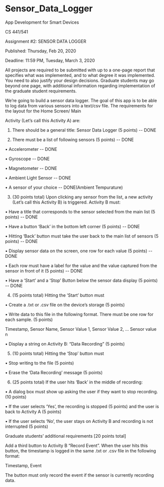 # Sensor_Data_Logger

App Development for Smart Devices

CS 441/541

Assignment #2: SENSOR DATA LOGGER

Published: Thursday, Feb 20, 2020

Deadline: 11:59 PM, Tuesday, March 3, 2020

All projects are required to be submitted with up to a one-page report that specifies what was
implemented, and to what degree it was implemented. You need to also justify your design
decisions. Graduate students may go beyond one page, with additional information regarding
implementation of the graduate student requirements.

We’re going to build a sensor data logger. The goal of this app is to be able to log data from
various sensors into a text/csv file. The requirements for the layout for the Home Screen/ Main

Activity (Let’s call this Activity A) are:
1. There should be a general title: Sensor Data Logger (5 points) -- DONE

2. There must be a list of following sensors (5 points) -- DONE

• Accelerometer -- DONE

• Gyroscope -- DONE

• Magnetometer -- DONE

• Ambient Light Sensor -- DONE

• A sensor of your choice -- DONE(Ambient Tempurature)

3. (30 points total) Upon clicking any sensor from the list, a new activity (Let’s call this
Activity B) is triggered. Activity B must:

• Have a title that corresponds to the sensor selected from the main list (5 points) -- DONE

• Have a button ‘Back’ in the bottom left corner (5 points) -- DONE

• Hitting ‘Back’ button must take the user back to the main list of sensors (5
points) -- DONE

• Display sensor data on the screen, one row for each value (5 points) -- DONE

• Each row must have a label for the value and the value captured from the sensor
in front of it (5 points) -- DONE

• Have a ‘Start’ and a ‘Stop’ Button below the sensor data display (5 points) -- DONE

4. (15 points total) Hitting the ‘Start’ button must

• Create a .txt or .csv file on the device’s storage (5 points)

• Write data to this file in the following format. There must be one row for each
sample. (5 points)

Timestamp, Sensor Name, Sensor Value 1, Sensor Value 2, … Sensor value n

• Display a string on Activity B: “Data Recording” (5 points)

5. (10 points total) Hitting the ‘Stop’ button must

• Stop writing to the file (5 points)

• Erase the ‘Data Recording’ message (5 points)

6. (25 points total) If the user hits ‘Back’ in the middle of recording:

• A dialog box must show up asking the user if they want to stop recording. (10
points)

• If the user selects ‘Yes’, the recording is stopped (5 points) and the user is back
to Activity A (5 points)

• If the user selects ‘No’, the user stays on Activity B and recording is not
interrupted (5 points)

Graduate students’ additional requirements [20 points total]

Add a third button to Activity B “Record Event”. When the user hits this button, the timestamp
is logged in the same .txt or .csv file in the following format:

Timestamp, Event

The button must only record the event if the sensor is currently recording data.
